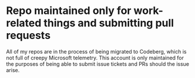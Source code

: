 # Repo maintained only for work-related things and submitting pull requests
All of my repos are in the process of being migrated to Codeberg, which is
not full of creepy Microsoft telemetry. This account is only maintained for
the purposes of being able to submit issue tickets and PRs should the issue arise.
